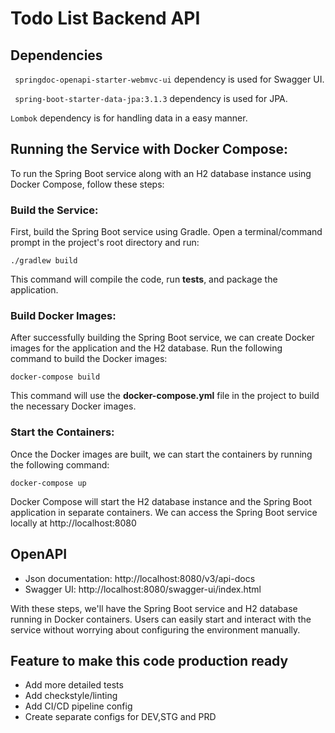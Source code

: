 # Todo List Backend API

## Dependencies

``` springdoc-openapi-starter-webmvc-ui``` dependency is used for Swagger UI.

``` spring-boot-starter-data-jpa:3.1.3``` dependency is used for JPA.

``` Lombok ``` dependency is for handling data in a easy manner.

## Running the Service with Docker Compose:

To run the Spring Boot service along with an H2 database instance using Docker Compose, follow these steps:

### Build the Service:

First, build the Spring Boot service using Gradle. Open a terminal/command prompt in the project's root directory and run:

`./gradlew build`

This command will compile the code, run **tests**, and package the application.

### Build Docker Images:

After successfully building the Spring Boot service, we can create Docker images for the application and the H2 database. Run the following command to build the Docker images:

``` docker-compose build ```

This command will use the **docker-compose.yml** file in the project to build the necessary Docker images.

### Start the Containers:

Once the Docker images are built, we can start the containers by running the following command:

```docker-compose up```

Docker Compose will start the H2 database instance and the Spring Boot application in separate containers. We can access the Spring Boot service locally at http://localhost:8080

## OpenAPI
- Json documentation: http://localhost:8080/v3/api-docs
- Swagger UI: http://localhost:8080/swagger-ui/index.html


With these steps, we'll have the Spring Boot service and H2 database running in Docker containers. Users can easily start and interact with the service without worrying about configuring the environment manually.


## Feature to make this code production ready
- Add more detailed tests
- Add checkstyle/linting 
- Add CI/CD pipeline config
- Create separate configs for DEV,STG and PRD
